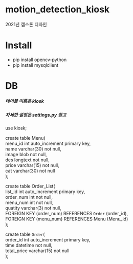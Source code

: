 # motion_detection_kiosk
2021년 캡스톤 디자인

# Install
- pip install opencv-python
- pip install mysqlclient

# DB
##### 테이블 이름은 kiosk
##### 자세한 설정은 settings.py 참고

use kiosk;

create table Menu(  
	menu_id int auto_increment primary key,  
    name varchar(30) not null,  
    image blob not null,  
    des longtext not null,  
    price varchar(15) not null,  
    cat varchar(30) not null  
);  

create table Order_List(  
	list_id int auto_increment primary key,  
    order_num int not null,  
    menu_num int not null,  
    quatity varchar(3) not null,  
    FOREIGN KEY (order_num) REFERENCES `Order` (order_id),  
	FOREIGN KEY (menu_num) REFERENCES Menu (Menu_id)  
);  

create table `Order`(  
	order_id int auto_increment primary key,  
    time datetime not null,  
    total_price varchar(15) not null  
);  
